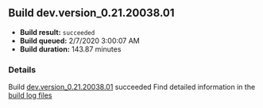 ## Build dev.version_0.21.20038.01
- **Build result:** `succeeded`
- **Build queued:** 2/7/2020 3:00:07 AM
- **Build duration:** 143.87 minutes
### Details
Build [dev.version_0.21.20038.01](https://winappstudio.visualstudio.com/web/build.aspx?pcguid=a4ef43be-68ce-4195-a619-079b4d9834c2&builduri=vstfs%3a%2f%2f%2fBuild%2fBuild%2f32826) succeeded
Find detailed information in the [build log files]()
